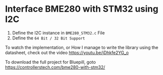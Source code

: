 # Interface BME280 with STM32 using I2C

1. Define the I2C instance in ```BME280_STM32.c``` File
2. Define the ```64 Bit / 32 Bit Support ```

To watch the implementation, or How I manage to write the library using the datasheet, check out the video https://youtu.be/jDhkfe2YG_o

To download the full project for Bluepill, goto https://controllerstech.com/bme280-with-stm32/
